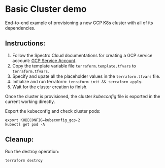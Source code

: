 # Basic Cluster demo

End-to-end example of provisioning a new GCP K8s cluster with all of its dependencies.

## Instructions:

1. Follow the Spectro Cloud documentations for creating a GCP service account:
[GCP Service Account](https://docs.spectrocloud.com/clusters/?clusterType=google_cloud_cluster#creatingagcpcloudaccount).
1. Copy the template variable file `terraform.template.tfvars` to `terraform.tfvars`. 
1. Specify and upate all the placeholder values in the `terraform.tfvars` file.
1. Initialize and run terraform: `terraform init && terraform apply`.
1. Wait for the cluster creation to finish.

Once the cluster is provisioned, the cluster _kubeconfig_ file is exported in the current working directly. 

Export the kubeconfig and check cluster pods:

```shell
export KUBECONFIG=kubeconfig_gcp-2
kubectl get pod -A
```

## Cleanup:

Run the destroy operation:

```shell
terraform destroy
```
